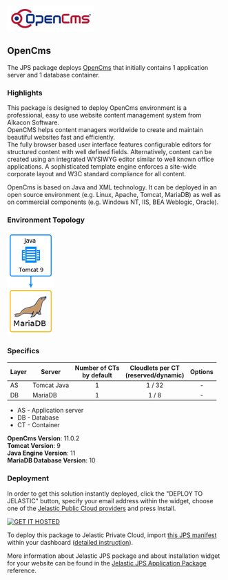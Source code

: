 [![OpenCms](images/logo_opencms.gif)](../../../opencms)

## OpenCms

The JPS package deploys [OpenCms](http://www.opencms.org/) that initially contains 1 application server and 1 database container. 

### Highlights
This package is designed to deploy OpenCms environment is a professional, easy to use website content management system from Alkacon Software.<br />
OpenCMS helps content managers worldwide to create and maintain beautiful websites fast and efficiently.<br />
The fully browser based user interface features configurable editors for structured content with well defined fields. Alternatively, content can be created using an integrated WYSIWYG editor similar to well known office applications. A sophisticated template engine enforces a site-wide corporate layout and W3C standard compliance for all content.

OpenCms is based on Java and XML technology. It can be deployed in an open source environment (e.g. Linux, Apache, Tomcat, MariaDB) as well as on commercial components (e.g.  Windows NT, IIS, BEA Weblogic, Oracle).

### Environment Topology

![opencms-environment-topology](images/opencms-environment-topology.png)

### Specifics

Layer                |     Server    | Number of CTs <br/> by default | Cloudlets per CT <br/> (reserved/dynamic) | Options
-------------------- | --------------| :----------------------------: | :---------------------------------------: | :-----:
AS                   | Tomcat Java |       1                        |           1 / 32                          | -
DB                   |    MariaDB      |       1                        |           1 / 8                           | -

* AS - Application server 
* DB - Database 
* CT - Container

**OpenCms Version**: 11.0.2<br/>
**Tomcat Version**: 9<br/>
**Java Engine Version**: 11<br/>
**MariaDB Database Version**: 10

### Deployment

In order to get this solution instantly deployed, click the "DEPLOY TO JELASTIC" button, specify your email address within the widget, choose one of the [Jelastic Public Cloud providers](https://jelastic.cloud) and press Install.

[![GET IT HOSTED](https://raw.githubusercontent.com/jelastic-jps/jpswiki/master/images/getithosted.png)](https://jelastic.com/install-application/?manifest=https%3A%2F%2Fgithub.com%2Fjelastic-jps%2Fopencms%2Fraw%2Fmaster%2Fmanifest.jps)

To deploy this package to Jelastic Private Cloud, import [this JPS manifest](../../raw/master/manifest.jps) within your dashboard ([detailed instruction](https://docs.jelastic.com/environment-export-import#import)).

More information about Jelastic JPS package and about installation widget for your website can be found in the [Jelastic JPS Application Package](https://github.com/jelastic-jps/jpswiki/wiki/Jelastic-JPS-Application-Package) reference.
